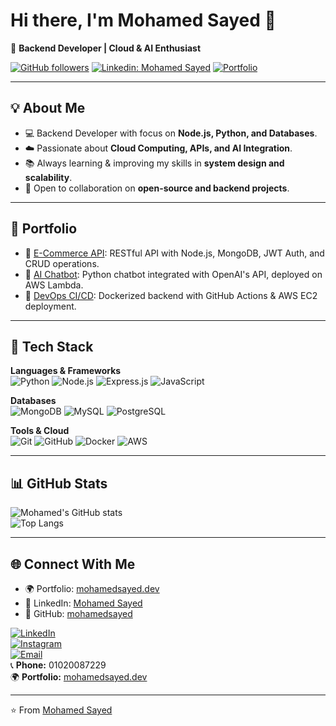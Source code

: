# Hi there, I'm Mohamed Sayed 👋  

🚀 **Backend Developer | Cloud & AI Enthusiast**  

[![GitHub followers](https://img.shields.io/github/followers/mohamedsayed?style=for-the-badge)](https://github.com/mohamedsayed)
[![Linkedin: Mohamed Sayed](https://img.shields.io/badge/-Mohamed%20Sayed-blue?style=for-the-badge&logo=Linkedin&logoColor=white)](https://www.linkedin.com/in/mohamed-s-ahmed-14841b369)
[![Portfolio](https://img.shields.io/badge/-Portfolio-ff5722?style=for-the-badge&logo=vercel&logoColor=white)](https://mohamedsayed.dev)

---

## 💡 About Me  
- 💻 Backend Developer with focus on **Node.js, Python, and Databases**.  
- ☁️ Passionate about **Cloud Computing, APIs, and AI Integration**.  
- 📚 Always learning & improving my skills in **system design and scalability**.  
- 🤝 Open to collaboration on **open-source and backend projects**.  

---

## 💼 Portfolio

- 🔹 [E-Commerce API](https://github.com/mohamedsayed/ecommerce-api): RESTful API with Node.js, MongoDB, JWT Auth, and CRUD operations.
- 🔹 [AI Chatbot](https://github.com/mohamedsayed/ai-chatbot): Python chatbot integrated with OpenAI's API, deployed on AWS Lambda.
- 🔹 [DevOps CI/CD](https://github.com/mohamedsayed/devops-cicd): Dockerized backend with GitHub Actions & AWS EC2 deployment.

---

## 🔧 Tech Stack  

**Languages & Frameworks**  
![Python](https://img.shields.io/badge/Python-3776AB?style=for-the-badge&logo=python&logoColor=white)
![Node.js](https://img.shields.io/badge/Node.js-339933?style=for-the-badge&logo=node.js&logoColor=white)
![Express.js](https://img.shields.io/badge/Express.js-000000?style=for-the-badge&logo=express&logoColor=white)
![JavaScript](https://img.shields.io/badge/JavaScript-F7E017?style=for-the-badge&logo=javascript&logoColor=black)

**Databases**  
![MongoDB](https://img.shields.io/badge/MongoDB-4EA94B?style=for-the-badge&logo=mongodb&logoColor=white)
![MySQL](https://img.shields.io/badge/MySQL-005C84?style=for-the-badge&logo=mysql&logoColor=white)
![PostgreSQL](https://img.shields.io/badge/PostgreSQL-31648C?style=for-the-badge&logo=postgresql&logoColor=white)

**Tools & Cloud**  
![Git](https://img.shields.io/badge/Git-F05033?style=for-the-badge&logo=git&logoColor=white)
![GitHub](https://img.shields.io/badge/GitHub-181717?style=for-the-badge&logo=github&logoColor=white)
![Docker](https://img.shields.io/badge/Docker-0db7ed?style=for-the-badge&logo=docker&logoColor=white)
![AWS](https://img.shields.io/badge/AWS-FF9900?style=for-the-badge&logo=amazonaws&logoColor=white)

---

## 📊 GitHub Stats  

![Mohamed's GitHub stats](https://github-readme-stats.vercel.app/api?username=mohamedsayed&show_icons=true&theme=radical)  
![Top Langs](https://github-readme-stats.vercel.app/api/top-langs/?username=mohamedsayed&layout=compact&theme=radical)

---

## 🌐 Connect With Me  
- 🌍 Portfolio: [mohamedsayed.dev](https://mohamedsayed.dev)  
- 💼 LinkedIn: [Mohamed Sayed](https://www.linkedin.com/in/mohamed-s-ahmed-14841b369)  
- 🐙 GitHub: [mohamedsayed](https://github.com/mohamedsayed)  

[![LinkedIn](https://img.shields.io/badge/LinkedIn-blue?style=for-the-badge&logo=linkedin)](https://www.linkedin.com/in/mohamed-s-ahmed-14841b369)  
[![Instagram](https://img.shields.io/badge/Instagram-E4405F?style=for-the-badge&logo=instagram&logoColor=white)](https://www.instagram.com/mu_zzaa)  
[![Email](https://img.shields.io/badge/Gmail-D14836?style=for-the-badge&logo=gmail&logoColor=white)](mailto:Muzasico@gmail.com)  
📞 **Phone:** 01020087229  
🌍 **Portfolio:** [mohamedsayed.dev](https://mohamedsayed.dev)

---

⭐️ From [Mohamed Sayed](https://github.com/mohamedsayed)  
